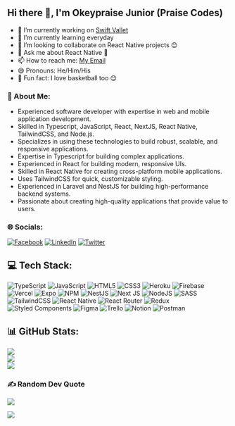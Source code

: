 ## Hi there 👋, I'm Okeypraise Junior (Praise Codes)

- 🔭 I’m currently working on [Swift Vallet](https://github.com/Praisecodes/swift-vallet-mobile)
- 🌱 I’m currently learning everyday
- 👯 I’m looking to collaborate on React Native projects 😊
- 💬 Ask me about React Native 💓
- 📫 How to reach me: [My Email](mailto:cmancoder@gmail.com)
- 😄 Pronouns: He/Him/His
- 🏀 Fun fact: I love basketball too 😊

### 💫 About Me:
- Experienced software developer with expertise in web and mobile application development.
- Skilled in Typescript, JavaScript, React, NextJS, React Native, TailwindCSS, and Node.js.
- Specializes in using these technologies to build robust, scalable, and responsive applications.
- Expertise in Typescript for building complex applications.
- Experienced in React for building modern, responsive UIs.
- Skilled in React Native for creating cross-platform mobile applications.
- Uses TailwindCSS for quick, customizable styling.
- Experienced in Laravel and NestJS for building high-performance backend systems.
- Passionate about creating high-quality applications that provide value to users.


### 🌐 Socials:
[![Facebook](https://img.shields.io/badge/Facebook-%231877F2.svg?logo=Facebook&logoColor=white)](https://facebook.com/okeypraise_junior) [![LinkedIn](https://img.shields.io/badge/LinkedIn-%230077B5.svg?logo=linkedin&logoColor=white)](https://linkedin.com/in/okeypraise/)  [![Twitter](https://img.shields.io/badge/Twitter-%231DA1F2.svg?logo=Twitter&logoColor=white)](https://x.com/PraiseCodes) 



## 💻 Tech Stack:
![TypeScript](https://img.shields.io/badge/typescript-%23007ACC.svg?style=for-the-badge&logo=typescript&logoColor=white) ![JavaScript](https://img.shields.io/badge/javascript-%23323330.svg?style=for-the-badge&logo=javascript&logoColor=%23F7DF1E) ![HTML5](https://img.shields.io/badge/html5-%23E34F26.svg?style=for-the-badge&logo=html5&logoColor=white) ![CSS3](https://img.shields.io/badge/css3-%231572B6.svg?style=for-the-badge&logo=css3&logoColor=white) ![Heroku](https://img.shields.io/badge/heroku-%23430098.svg?style=for-the-badge&logo=heroku&logoColor=white) ![Firebase](https://img.shields.io/badge/firebase-%23039BE5.svg?style=for-the-badge&logo=firebase) ![Vercel](https://img.shields.io/badge/vercel-%23000000.svg?style=for-the-badge&logo=vercel&logoColor=white) ![Expo](https://img.shields.io/badge/expo-1C1E24?style=for-the-badge&logo=expo&logoColor=#D04A37) ![NPM](https://img.shields.io/badge/NPM-%23000000.svg?style=for-the-badge&logo=npm&logoColor=white) ![NestJS](https://img.shields.io/badge/nestjs-%23E0234E.svg?style=for-the-badge&logo=nestjs&logoColor=white) ![Next JS](https://img.shields.io/badge/Next-black?style=for-the-badge&logo=next.js&logoColor=white) ![NodeJS](https://img.shields.io/badge/node.js-6DA55F?style=for-the-badge&logo=node.js&logoColor=white) ![SASS](https://img.shields.io/badge/SASS-hotpink.svg?style=for-the-badge&logo=SASS&logoColor=white) ![TailwindCSS](https://img.shields.io/badge/tailwindcss-%2338B2AC.svg?style=for-the-badge&logo=tailwind-css&logoColor=white) ![React Native](https://img.shields.io/badge/react_native-%2320232a.svg?style=for-the-badge&logo=react&logoColor=%2361DAFB) ![React Router](https://img.shields.io/badge/React_Router-CA4245?style=for-the-badge&logo=react-router&logoColor=white) ![Redux](https://img.shields.io/badge/redux-%23593d88.svg?style=for-the-badge&logo=redux&logoColor=white) ![Styled Components](https://img.shields.io/badge/styled--components-DB7093?style=for-the-badge&logo=styled-components&logoColor=white) ![Figma](https://img.shields.io/badge/figma-%23F24E1E.svg?style=for-the-badge&logo=figma&logoColor=white) ![Trello](https://img.shields.io/badge/Trello-%23026AA7.svg?style=for-the-badge&logo=Trello&logoColor=white) ![Notion](https://img.shields.io/badge/Notion-%23000000.svg?style=for-the-badge&logo=notion&logoColor=white) ![Postman](https://img.shields.io/badge/Postman-FF6C37?style=for-the-badge&logo=postman&logoColor=white)

## 📊 GitHub Stats:
![](https://github-readme-stats.vercel.app/api?username=Praisecodes&theme=dark&hide_border=true&include_all_commits=true&count_private=true)<br/>
![](https://github-readme-streak-stats.herokuapp.com/?user=Praisecodes&theme=dark&hide_border=true)<br/>
![](https://github-readme-stats.vercel.app/api/top-langs/?username=Praisecodes&theme=dark&hide_border=true&include_all_commits=true&count_private=true&layout=compact)


### ✍️ Random Dev Quote
![](https://quotes-github-readme.vercel.app/api?type=horizontal&theme=radical)


[![](https://visitcount.itsvg.in/api?id=NzakiCodes&icon=0&color=6)](https://visitcount.itsvg.in)
